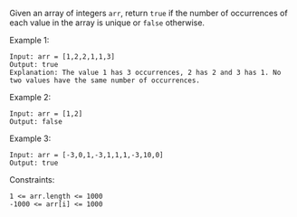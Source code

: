 Given an array of integers `arr`, return `true` if the number of occurrences of each value in the array is unique or `false` otherwise.

 

Example 1:
```
Input: arr = [1,2,2,1,1,3]
Output: true
Explanation: The value 1 has 3 occurrences, 2 has 2 and 3 has 1. No two values have the same number of occurrences.
```

Example 2:
```
Input: arr = [1,2]
Output: false
```

Example 3:
```
Input: arr = [-3,0,1,-3,1,1,1,-3,10,0]
Output: true
``` 

Constraints:
```
1 <= arr.length <= 1000
-1000 <= arr[i] <= 1000
```
